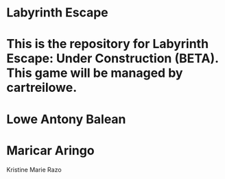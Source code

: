 Labyrinth Escape
==================

This is the repository for Labyrinth Escape: Under Construction (BETA). This game will be managed by cartreilowe.
==========
Lowe Antony Balean
=========
Maricar Aringo
========
Kristine Marie Razo
